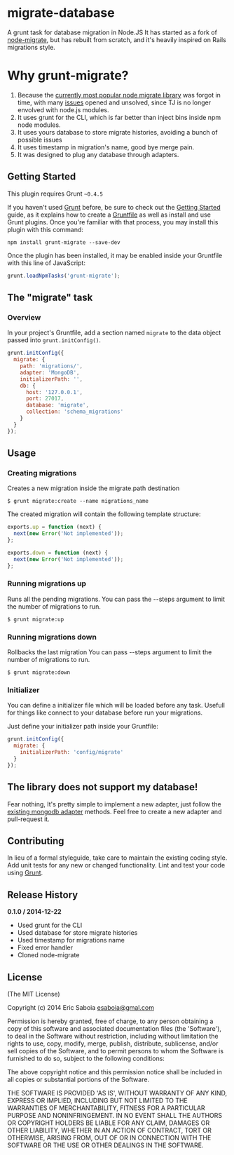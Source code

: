 # migrate-database

A grunt task for database migration in Node.JS
It has started as a fork of [node-migrate](https://github.com/tj/node-migrate), but has rebuilt from scratch, and it's heavily inspired on Rails migrations style. 

# Why grunt-migrate?
1. Because the [currently most popular node migrate library](https://github.com/tj/node-migrate) was forgot in time, with many [issues](https://github.com/tj/node-migrate/issues) opened and unsolved, since TJ is no longer envolved with node.js modules. 
2. It uses grunt for the CLI, which is far better than inject bins inside npm node modules.
3. It uses yours database to store migrate histories, avoiding a bunch of possible issues
4. It uses timestamp in migration's name, good bye merge pain.
5. It was designed to plug any database through adapters.

## Getting Started
This plugin requires Grunt `~0.4.5`

If you haven't used [Grunt](http://gruntjs.com/) before, be sure to check out the [Getting Started](http://gruntjs.com/getting-started) guide, as it explains how to create a [Gruntfile](http://gruntjs.com/sample-gruntfile) as well as install and use Grunt plugins. Once you're familiar with that process, you may install this plugin with this command:

```shell
npm install grunt-migrate --save-dev
```

Once the plugin has been installed, it may be enabled inside your Gruntfile with this line of JavaScript:

```js
grunt.loadNpmTasks('grunt-migrate');
```

## The "migrate" task

### Overview
In your project's Gruntfile, add a section named `migrate` to the data object passed into `grunt.initConfig()`.

```js
grunt.initConfig({
  migrate: {
    path: 'migrations/',
    adapter: 'MongoDB',
    initializerPath: '',
    db: {
      host: '127.0.0.1',
      port: 27017,
      database: 'migrate',
      collection: 'schema_migrations'
    }
  }
});
```

## Usage

### Creating migrations
Creates a new migration inside the migrate.path destination

```shell
$ grunt migrate:create --name migrations_name
```

The created migration will contain the following template structure:

```js
exports.up = function (next) {
  next(new Error('Not implemented'));
};

exports.down = function (next) {
  next(new Error('Not implemented'));
};
```

### Running migrations up
Runs all the pending migrations. 
You can pass the --steps argument to limit the number of migrations to run.

```shell
$ grunt migrate:up
```

### Running migrations down
Rollbacks the last migration
You can pass --steps argument to limit the number of migrations to run.

```
$ grunt migrate:down
```

### Initializer
You can define a initializer file which will be loaded before any task. Usefull for things like connect to your database before run your migrations.

Just define your initializer path inside your Gruntfile:

```js
grunt.initConfig({
  migrate: {
    initializerPath: 'config/migrate'
  }
});
```

## The library does not support my database!
Fear nothing, It's pretty simple to implement a new adapter, just follow the [existing mongodb adapter](https://github.com/ericsaboia/grunt-migrate/blob/master/tasks/lib/adapters/mongodb.js) methods.
Feel free to create a new adapter and pull-request it.

## Contributing
In lieu of a formal styleguide, take care to maintain the existing coding style. Add unit tests for any new or changed functionality. Lint and test your code using [Grunt](http://gruntjs.com/).

## Release History

**0.1.0 / 2014-12-22**

 * Used grunt for the CLI
 * Used database for store migrate histories
 * Used timestamp for migrations name
 * Fixed error handler
 * Cloned node-migrate

## License 

(The MIT License)

Copyright (c) 2014 Eric Saboia esaboia@gmal.com

Permission is hereby granted, free of charge, to any person obtaining
a copy of this software and associated documentation files (the
'Software'), to deal in the Software without restriction, including
without limitation the rights to use, copy, modify, merge, publish,
distribute, sublicense, and/or sell copies of the Software, and to
permit persons to whom the Software is furnished to do so, subject to
the following conditions:

The above copyright notice and this permission notice shall be
included in all copies or substantial portions of the Software.

THE SOFTWARE IS PROVIDED 'AS IS', WITHOUT WARRANTY OF ANY KIND,
EXPRESS OR IMPLIED, INCLUDING BUT NOT LIMITED TO THE WARRANTIES OF
MERCHANTABILITY, FITNESS FOR A PARTICULAR PURPOSE AND NONINFRINGEMENT.
IN NO EVENT SHALL THE AUTHORS OR COPYRIGHT HOLDERS BE LIABLE FOR ANY
CLAIM, DAMAGES OR OTHER LIABILITY, WHETHER IN AN ACTION OF CONTRACT,
TORT OR OTHERWISE, ARISING FROM, OUT OF OR IN CONNECTION WITH THE
SOFTWARE OR THE USE OR OTHER DEALINGS IN THE SOFTWARE.
